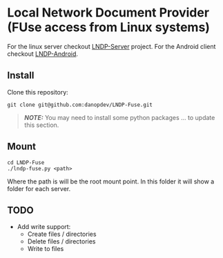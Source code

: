 # Local Network Document Provider (FUse access from Linux systems)

For the linux server checkout [LNDP-Server](https://github.com/danopdev/LNDP-Server) project.
For the Android client checkout [LNDP-Android](https://github.com/danopdev/LNDP-Android).

## Install

Clone this repository:
```
git clone git@github.com:danopdev/LNDP-Fuse.git
```

> **_NOTE:_** You may need to install some python packages ... to update this section.

## Mount

```
cd LNDP-Fuse
./lndp-fuse.py <path>
```

Where the path is will be the root mount point.
In this folder it will show a folder for each server.

## TODO ##

* Add write support:
  * Create files / directories
  * Delete files / directories
  * Write to files

